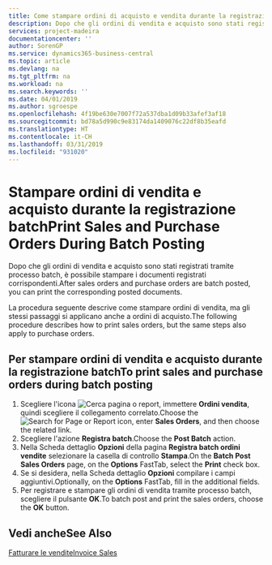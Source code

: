```yaml
---
title: Come stampare ordini di acquisto e vendita durante la registrazione batch
description: Dopo che gli ordini di vendita e acquisto sono stati registrati tramite processo batch, è possibile stampare i documenti registrati corrispondenti.
services: project-madeira
documentationcenter: ''
author: SorenGP
ms.service: dynamics365-business-central
ms.topic: article
ms.devlang: na
ms.tgt_pltfrm: na
ms.workload: na
ms.search.keywords: ''
ms.date: 04/01/2019
ms.author: sgroespe
ms.openlocfilehash: 4f19be630e7007f72a537dba1d09b33afef3af18
ms.sourcegitcommit: bd78a5d990c9e83174da1409076c22df8b35eafd
ms.translationtype: HT
ms.contentlocale: it-CH
ms.lasthandoff: 03/31/2019
ms.locfileid: "931020"
---
```

# <a name="print-sales-and-purchase-orders-during-batch-posting"></a><span data-ttu-id="67923-103">Stampare ordini di vendita e acquisto durante la registrazione batch</span><span class="sxs-lookup"><span data-stu-id="67923-103">Print Sales and Purchase Orders During Batch Posting</span></span>
<span data-ttu-id="67923-104">Dopo che gli ordini di vendita e acquisto sono stati registrati tramite processo batch, è possibile stampare i documenti registrati corrispondenti.</span><span class="sxs-lookup"><span data-stu-id="67923-104">After sales orders and purchase orders are batch posted, you can print the corresponding posted documents.</span></span>  

<span data-ttu-id="67923-105">La procedura seguente descrive come stampare ordini di vendita, ma gli stessi passaggi si applicano anche a ordini di acquisto.</span><span class="sxs-lookup"><span data-stu-id="67923-105">The following procedure describes how to print sales orders, but the same steps also apply to purchase orders.</span></span>  

## <a name="to-print-sales-and-purchase-orders-during-batch-posting"></a><span data-ttu-id="67923-106">Per stampare ordini di vendita e acquisto durante la registrazione batch</span><span class="sxs-lookup"><span data-stu-id="67923-106">To print sales and purchase orders during batch posting</span></span>  

1.  <span data-ttu-id="67923-107">Scegliere l'icona ![Cerca pagina o report](../../media/ui-search/search_small.png "icona Cerca pagina o report"), immettere **Ordini vendita**, quindi scegliere il collegamento correlato.</span><span class="sxs-lookup"><span data-stu-id="67923-107">Choose the ![Search for Page or Report](../../media/ui-search/search_small.png "Search for Page or Report icon") icon, enter **Sales Orders**, and then choose the related link.</span></span>  
2.  <span data-ttu-id="67923-108">Scegliere l'azione **Registra batch**.</span><span class="sxs-lookup"><span data-stu-id="67923-108">Choose the **Post Batch** action.</span></span>  
3.  <span data-ttu-id="67923-109">Nella Scheda dettaglio **Opzioni** della pagina **Registra batch ordini vendite** selezionare la casella di controllo **Stampa**.</span><span class="sxs-lookup"><span data-stu-id="67923-109">On the **Batch Post Sales Orders** page, on the **Options** FastTab, select the **Print** check box.</span></span>  
4.  <span data-ttu-id="67923-110">Se si desidera, nella Scheda dettaglio **Opzioni** compilare i campi aggiuntivi.</span><span class="sxs-lookup"><span data-stu-id="67923-110">Optionally, on the **Options** FastTab, fill in the additional fields.</span></span>  
5.  <span data-ttu-id="67923-111">Per registrare e stampare gli ordini di vendita tramite processo batch, scegliere il pulsante **OK**.</span><span class="sxs-lookup"><span data-stu-id="67923-111">To batch post and print the sales orders, choose the **OK** button.</span></span>  

## <a name="see-also"></a><span data-ttu-id="67923-112">Vedi anche</span><span class="sxs-lookup"><span data-stu-id="67923-112">See Also</span></span>  
[<span data-ttu-id="67923-113">Fatturare le vendite</span><span class="sxs-lookup"><span data-stu-id="67923-113">Invoice Sales</span></span>](../../sales-how-invoice-sales.md)
